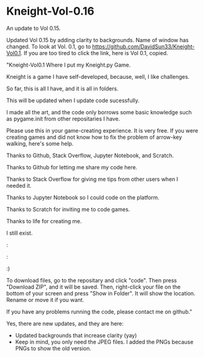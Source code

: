 # Kneight-Vol-0.16
An update to Vol 0.15.

Updated Vol 0.15 by adding clarity to backgrounds. Name of window has changed. To look at Vol. 0.1, go to https://github.com/DavidSun33/Kneight-Vol0.1. If you are too tired to click the link, here is Vol 0.1, copied.

"Kneight-Vol0.1 Where I put my Kneight.py Game.

Kneight is a game I have self-developed, because, well, I like challenges.

So far, this is all I have, and it is all in folders.

This will be updated when I update code sucessfully.

I made all the art, and the code only borrows some basic knowledge such as pygame.init from other repositaries I have.

Please use this in your game-creating experience. It is very free. If you were creating games and did not know how to fix the problem of arrow-key walking, here's some help.

Thanks to Github, Stack Overflow, Jupyter Notebook, and Scratch.

Thanks to Github for letting me share my code here.

Thanks to Stack Overflow for giving me tips from other users when I needed it.

Thanks to Jupyter Notebook so I could code on the platform.

Thanks to Scratch for inviting me to code games.

Thanks to life for creating me.

I still exist.

:

:

:)

To download files, go to the repositary and click "code". Then press "Download ZIP", and it will be saved. Then, right-click your file on the bottom of your screen and press "Show in Folder". It will show the location. Rename or move it if you want.

If you have any problems running the code, please contact me on github."

Yes, there are new updates, and they are here:
- Updated backgrounds that increase clarity (yay)
- Keep in mind, you only need the JPEG files. I added the PNGs because PNGs to show the old version.
